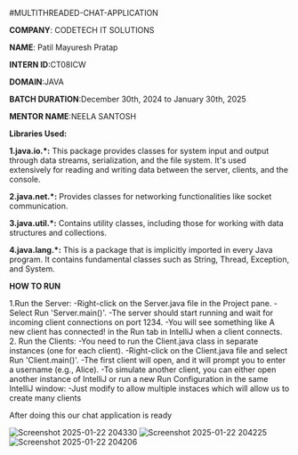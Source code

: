 #MULTITHREADED-CHAT-APPLICATION

**COMPANY**: CODETECH IT SOLUTIONS

**NAME**: Patil Mayuresh Pratap

**INTERN ID**:CT08ICW

**DOMAIN**:JAVA

**BATCH DURATION**:December 30th, 2024 to January 30th, 2025

**MENTOR NAME**:NEELA SANTOSH

**Libraries Used:**

**1.java.io.*:**
This package provides classes for system input and output through data streams, serialization, and the file system. It's used extensively for reading and writing data between the server, clients, and the console.

**2.java.net.*:**
Provides classes for networking functionalities like socket communication.

**3.java.util.*:**
Contains utility classes, including those for working with data structures and collections.

**4.java.lang.*:**
This is a package that is implicitly imported in every Java program. It contains fundamental classes such as String, Thread, Exception, and System.

**HOW TO RUN**

1.Run the Server:
-Right-click on the Server.java file in the Project pane.
-Select Run 'Server.main()'.
-The server should start running and wait for incoming client connections on port 1234.
-You will see something like A new client has connected! in the Run tab in IntelliJ when a client connects.
2. Run the Clients:
-You need to run the Client.java class in separate instances (one for each client).
-Right-click on the Client.java file and select Run 'Client.main()'.
-The first client will open, and it will prompt you to enter a username (e.g., Alice).
-To simulate another client, you can either open another instance of IntelliJ or run a new Run Configuration in the same IntelliJ window:
-Just modify to allow multiple instaces which will allow us to create many clients

After doing this our chat application is ready

![Screenshot 2025-01-22 204330](https://github.com/user-attachments/assets/8d866885-8aed-4fa8-a5a0-ea2af358add2)
![Screenshot 2025-01-22 204225](https://github.com/user-attachments/assets/80686df6-f747-4ae0-a43c-c117426eed10)
![Screenshot 2025-01-22 204206](https://github.com/user-attachments/assets/8a0f7df9-dcc4-48bd-bb59-3c624f895478)
